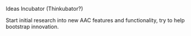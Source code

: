 Ideas Incubator (Thinkubator?)

Start initial research into new AAC features and functionality, try to help bootstrap innovation.

<!-- 
  aac ai to suggest reorganizing a board based on usage logs
  focus words
  remote messaging
  remote modeling
  remote editing/sync
-->